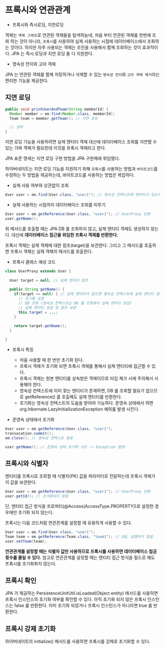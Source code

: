 # 프록시와 연관관계

- 프록시와 즉시로딩, 지연로딩

객체는 `객체 그래프`로 연관된 객체들을 탐색하늗네, 처음 부터 연관된 객체를 한번에 조회 하는 것이 아니라, `프록시`를 사용하여 실제 사용하는 시점에 데이터베이스에서 조회하는 것이다.
하지만 자주 사용되는 객체는 조인을 사용해서 함께 조회하는 것이 효과적이다. JPA 는 즉시 로딩과 지연 로딩 둘 다 지원한다.

- 영속성 전이와 고아 객체

JPA 는 연관된 객체를 함께 저장하거나 삭제할 수 있는 `영속성 전이`와 `고아 객체 제거`라는 편리한 기능을 제공한다.

## 지연 로딩

```java
public void printUserAndTeam(String memberId) {
  Member member = em.find(Member.class, memberId);
  Team team = member.getTeam(); // 지연 로딩

  // 생략
}
```

지연 로딩 기능을 사용하려면 실제 엔티티 객체 대신에 데이터베이스 조회를 지연할 수 있는 가짜 객체가 필요한데 이것을 프록시 객체라고 한다.

JPA 표준 명세는 지연 로딩 구현 방법을 JPA 구현체에 위임했다. 

하이버네이트는 지연 로딩 기능을 지원하기 위해 `프록시`를 사용하는 방법과 `바이트코드`를 수정하는 두 방법을 제공하는데, 바이트코드를 사용하는 방법은 복잡하다.

- 실제 사용 여부와 상관없이 조회

```java
User user = em.find(User.class, "user1"); // 영속성 컨텍스트에 엔티티가 있는지 조회하고 없으면 DB 에서 조회
```

- 실제 사용하는 시점까지 데이터베이스 조회를 미루기

```java
User user = em.getReference(User.class, "user1"); // UserProxy 반환
user.getName();
```

위 메서드를 호출할 때는 JPA DB 를 조회하지 않고, 실제 엔티티 객체도 생성하지 않는다. 대신에 __데이터베이스 접근을 위임한 프록시 객체를 반환한다.__

프록시 객체는 실제 객체에 대한 참조(target)을 보관한다. 그리고 그 메서드를 호출하면 프록시 객체는 실제 객체의 메서드를 호출한다.

- 프록시 클래스 예상 코드

```java
class UserProxy extends User {
  
  User target = null; // 실제 엔티티 참조
  
  public String getName() {
    if(target == null) { // 실제 엔티티가 없으면 영속성 컨텍스트에 실제 엔티티 생성을 요청(= 초기화)
      // 초기화 요청
      // DB 조회 (영속성 컨텍스트는 DB 를 조회해서 실제 엔티티 생성)
      // 실제 엔티티 생성 및 참조 보관
      this.target = ...;
    }
    
    return target.getName();
  }

}
```

- 프록시 특징
  - 처음 사용할 때 한 번만 초기화 된다.
  - 프록시 객체가 초기화 되면 프록시 객체를 통해서 실제 엔티티에 접근할 수 있다.
  - 프록시 객체는 원본 엔티티를 상속받은 객체이므로 타입 체크 시에 주의해서 사용해야 한다.
  - 영속성 컨텍스트에 이미 찾는 엔티티가 존재하면, DB 를 조회할 필요가 없으므로 getReference() 를 호출해도 실제 엔티티를 반환한다.
  - 초기화는 영속성 컨텍스트의 도움을 받아야 가능하다. 준영속 상태에서 하면 org.hibernate.LazyInitiailizationException 예외를 발생 시킨다.

- 준영속 상태에서 초기화

```java
User user = em.getReference(User.class, "user1");
transacation.commit();
em.close(); // 영속성 컨텍스트 종료

user.getName(); // 준영속 상테 초기화 시도 -> Exception 발생
```

## 프록시와 식별자

엔티티를 프록시로 조회할 때 식별자(PK) 값을 파라미터로 전달하는데 프록시 객체가 이 값을 보관한다.
 
```java
User user = em.getReference(User.class, "user1"); // UserProxy 반환
user.getId(); // 초기화되지 않음
```

단, 엔티티 접근 방식을 프로퍼티(@Access(AccessType.PROPERTY))로 설정한 경우에만 초기화 되지 않는다.

프록시는 다음 코드처럼 연관관계를 설정할 때 유용하게 사용할 수 있다.

```java
User user = em.find(User.class, "user1");
Team team = em.getReference(Team.class, "team1"); // SQL 실행하지 않음.
user.setTeam(team);
```

__연관관계를 설정할 때는 식별자 값만 사용하므로 프록시를 사용하면 데이터베이스 접금 횟수를 줄일 수 있다.__ 참고로 연관관계를 설정할 때는 엔티티 접근 방식을 필드로 해도 
프록시를 초기화화지 않는다.

## 프록시 확인

JPA 가 제공하는 PersistenceUnitUtil.isLoaded(Object entity) 메서드를 사용하면 프록시 인스턴스의 초기화 여부를 확인할 수 있다. 아직 초기화 되지 않은 프록시 인스턴스는 false 를 반환한다.
이미 초기화 되었거나 프록시 인스턴스가 아니라면 true 를 반환한다.

## 프록시 강제 초기화

하이버네이트의 initialize() 메서드를 사용하면 프록시를 강제로 초기화할 수 있다.

